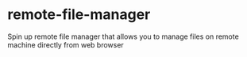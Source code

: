 # remote-file-manager
Spin up remote file manager that allows you to manage files on remote machine directly from web browser
